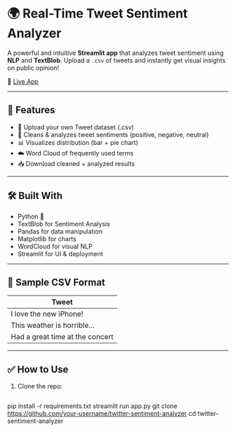 # 🌍 Real-Time Tweet Sentiment Analyzer

A powerful and intuitive **Streamlit app** that analyzes tweet sentiment using **NLP** and **TextBlob**. Upload a `.csv` of tweets and instantly get visual insights on public opinion!

🔗 [Live App](https://sentiment-analyzer-app-dbxhehvj3rv44xm8rgejq9.streamlit.app/)

---

## 🚀 Features

- 📁 Upload your own Tweet dataset (.csv)
- 💬 Cleans & analyzes tweet sentiments (positive, negative, neutral)
- 📊 Visualizes distribution (bar + pie chart)
- ☁️ Word Cloud of frequently used terms
- 📥 Download cleaned + analyzed results

---

## 🛠️ Built With

- Python 🐍
- TextBlob for Sentiment Analysis
- Pandas for data manipulation
- Matplotlib for charts
- WordCloud for visual NLP
- Streamlit for UI & deployment

---

## 📄 Sample CSV Format

| Tweet |
|--------|
| I love the new iPhone! |
| This weather is horrible... |
| Had a great time at the concert |

---

## ✅ How to Use

1. Clone the repo:
   ```bash

 pip install -r requirements.txt
streamlit run app.py  git clone https://github.com/your-username/twitter-sentiment-analyzer
   cd twitter-sentiment-analyzer
   
